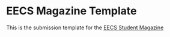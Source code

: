 # EECS Magazine Template
This is the submission template for the [EECS Student Magazine](https://ieee.uc.edu/eecs-student-magazine/)
